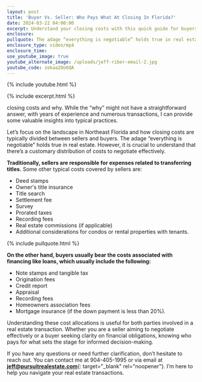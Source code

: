 ```yaml
---
layout: post
title: 'Buyer Vs. Seller: Who Pays What At Closing In Florida?'
date: 2024-03-22 04:00:00
excerpt: Understand your closing costs with this quick guide for buyers and sellers.
enclosure:
pullquote: The adage “everything is negotiable” holds true in real estate.
enclosure_type: video/mp4
enclosure_time:
use_youtube_image: true
youtube_alternate_image: /uploads/jeff-riber-email-2.jpg
youtube_code: zekaa2Oo6QA
---
```

{% include youtube.html %}

{% include excerpt.html %}

closing costs and why. While the “why” might not have a straightforward answer, with years of experience and numerous transactions, I can provide some valuable insights into typical practices.

Let’s focus on the landscape in Northeast Florida and how closing costs are typically divided between sellers and buyers. The adage “everything is negotiable” holds true in real estate. However, it is crucial to understand that there’s a customary distribution of costs to negotiate effectively.

**Traditionally, sellers are responsible for expenses related to transferring titles.** Some other typical costs covered by sellers are:

* Deed stamps
* Owner's title insurance
* Title search
* Settlement fee
* Survey
* Prorated taxes
* Recording fees
* Real estate commissions (if applicable)
* Additional considerations for condos or rental properties with tenants.

{% include pullquote.html %}

**On the other hand, buyers usually bear the costs associated with financing like loans, which usually include the following:**

* Note stamps and tangible tax
* Origination fees
* Credit report
* Appraisal
* Recording fees
* Homeowners association fees
* Mortgage insurance (if the down payment is less than 20%).

Understanding these cost allocations is useful for both parties involved in a real estate transaction. Whether you are a seller aiming to negotiate effectively or a buyer seeking clarity on financial obligations, knowing who pays for what sets the stage for informed decision-making.

If you have any questions or need further clarification, don’t hesitate to reach out. You can contact me at 904-405-1995 or via email at [**jeff@pursuitrealestate.com**](mailto:jeff@pursuitrealestate.com){: target="_blank" rel="noopener"}. I’m here to help you navigate your real estate transactions.